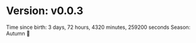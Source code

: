 # Version: v0.0.3
Time since birth: 3 days, 72 hours, 4320 minutes, 259200 seconds
Season: Autumn 🍁
